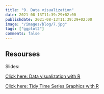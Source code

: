 ```yaml
---
title: "9. Data visualization"
date: 2021-08-13T11:39:29+02:00
publishdate: 2021-08-13T11:39:29+02:00
image: "/images/blog/7.jpg"
tags: ["ggplot2"]
comments: false
---
```


## Resourses

Slides: 

[Click here: Data visualization with R](/slides/9ggplot/9_Data_visualization.html)

[Click here: Tidy Time Series Graphics with R](/slides/10tsplot/10_TS_graphics.html)
